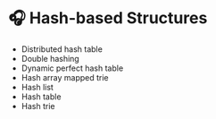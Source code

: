 # 🎧 Hash-based Structures

* Distributed hash table
* Double hashing
* Dynamic perfect hash table
* Hash array mapped trie
* Hash list
* Hash table
* Hash trie

